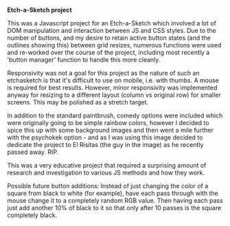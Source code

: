 **Etch-a-Sketch project**

This was a Javascript project for an Etch-a-Sketch which involved a lot of DOM manipulation and interaction between JS and CSS styles. Due to the number of buttons, and my desire to retain active button states (and the outlines showing this) between grid resizes, numerous functions were used and re-worked over the course of the project, including most recently a 'button manager' function to handle this more cleanly.

Responsivity was not a goal for this project as the nature of such an etchasketch is that it's difficult to use on mobile, i.e. with thumbs. A mouse is required for best results. However, minor responsivity was implemented anyway for resizing to a different layout (column vs original row) for smaller screens. This may be polished as a stretch target.

In addition to the standard paintbrush, comedy options were included which were originally going to be simple rainbow colors, however I decided to spice this up with some background images and then went a mile further with the psychokek option - and as I was using this image decided to dedicate the project to El Risitas (the guy in the image) as he recently passed away. RIP.

This was a very educative project that required a surprising amount of research and investigation to various JS methods and how they work.


Possible future button additions:
Instead of just changing the color of a square from black to white (for example), have each pass through with the mouse change it to a completely random RGB value. Then having each pass just add another 10% of black to it so that only after 10 passes is the square completely black.